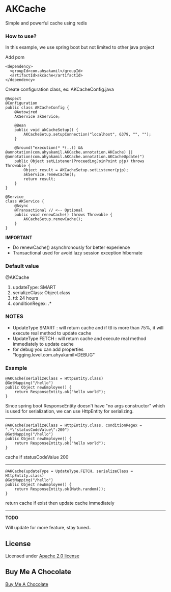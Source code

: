 # AKCache
Simple and powerful cache using redis

### How to use?
In this example, we use spring boot but not limited to other java project

Add pom

    <dependency>
      <groupId>com.ahyakamil</groupId>
      <artifactId>akcache</artifactId>
    </dependency>


Create configuration class, ex: AKCacheConfig.java

    @Aspect
    @Configuration
    public class AKCacheConfig {
        @Autowired
        AKService akService;
    
        @Bean
        public void akCacheSetup() {
            AKCacheSetup.setupConnection("localhost", 6379, "", "");
        }
    
        @Around("execution(* *(..)) && @annotation(com.ahyakamil.AKCache.annotation.AKCache) || @annotation(com.ahyakamil.AKCache.annotation.AKCacheUpdate)")
        public Object setListener(ProceedingJoinPoint pjp) throws Throwable {
            Object result = AKCacheSetup.setListener(pjp);
            akService.renewCache();
            return result;
        }
    }
    
    @Service
    class AKService {
        @Async
        @Transactional // <-- Optional
        public void renewCache() throws Throwable {
            AKCacheSetup.renewCache();
        }
    }
    
**IMPORTANT**

- Do renewCache() asynchronously for better experience
- Transactional used for avoid lazy session exception hibernate

### Default value
@AKCache
1. updateType: SMART
2. serializeClass: Object.class
3. ttl: 24 hours
4. conditionRegex: .*

### NOTES
- UpdateType SMART : will return cache and if ttl is more than 75%, it will execute real method to update cache
- UpdateType FETCH : will return cache and execute real method immediately to update cache
- for debug you can add properties "logging.level.com.ahyakamil=DEBUG"

### Example

	@AKCache(serializeClass = HttpEntity.class)
	@GetMapping("/hello")
	public Object newEmployee() {
		return ResponseEntity.ok("hello world");
	}

Since spring boot ResponseEntity doesn't have "no args constructor" which is used for serialization,
we can use HttpEntity for serializing.

----

	@AKCache(serializeClass = HttpEntity.class, conditionRegex = ".*\"statusCodeValue\":200")
	@GetMapping("/hello")
	public Object newEmployee() {
		return ResponseEntity.ok("hello world");
	}
	
cache if statusCodeValue 200

----

    @AKCache(updateType = UpdateType.FETCH, serializeClass = HttpEntity.class)
    @GetMapping("/hello")
    public Object newEmployee() {
        return ResponseEntity.ok(Math.random());
    }
    
return cache if exist then update cache immediately

----
**TODO**

Will update for more feature, stay tuned..


## License
Licensed under [Apache 2.0 license](https://www.apache.org/licenses/LICENSE-2.0.html)

## Buy Me A Chocolate
[Buy Me A Chocolate](https://www.paypal.com/paypalme/ahyaalkamil1)

